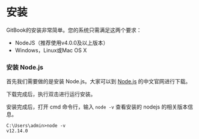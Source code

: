 # 安装

GitBook的安装非常简单。您的系统只需满足这两个要求：

- NodeJS（推荐使用v4.0.0及以上版本）
- Windows，Linux或Mac OS X

### 安装 Node.js

首先我们需要做的是安装 Node.js。大家可以到 [Node.js](http://nodejs.cn/) 的中文官网进行下载。

下载完成后，执行双击进行运行安装。

安装完成后，打开 cmd 命令行，输入 `node -v` 查看安装的 nodejs 的相关版本信息。

```shell
C:\Users\admin>node -v
v12.14.0
```
